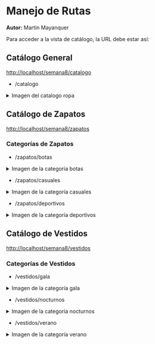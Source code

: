 # Manejo de Rutas

**Autor:** Martin Mayanquer

Para acceder a la vista de catálogo, la URL debe estar así:

## Catálogo General
[http://localhost/semana8/catalogo](http://localhost/semana8/catalogo)

- /catalogo
<details>
  <summary>Imagen del catalogo ropa</summary>
  <img src="public/img/img-hub/catlogo.png" alt="Imagen Catalogo">
</details>

## Catálogo de Zapatos
[http://localhost/semana8/zapatos](http://localhost/semana8/zapatos)

### Categorías de Zapatos

- /zapatos/botas
<details>
  <summary>Imagen de la categoría botas</summary>
  <img src="public/img/img-hub/z-botas.png" alt="Imagen Botas">
</details>

- /zapatos/casuales
<details>
  <summary>Imagen de la categoría casuales</summary>
  <img src="public/img/img-hub/z-casuales.png" alt="Imagen Casuales">
</details>

- /zapatos/deportivos
<details>
  <summary>Imagen de la categoría deportivos</summary>
  <img src="public/img/img-hub/z-deportivos.png" alt="Imagen Deportivos">
</details>

## Catálogo de Vestidos
[http://localhost/semana8/vestidos](http://localhost/semana8/vestidos)

### Categorías de Vestidos

- /vestidos/gala
<details>
  <summary>Imagen de la categoría gala</summary>
  <img src="public/img/img-hub/v-gala.png" alt="Imagen Gala">
</details>

- /vestidos/nocturnos
<details>
  <summary>Imagen de la categoría nocturnos</summary>
  <img src="public/img/img-hub/v-nocturnos.png" alt="Imagen Nocturnos">
</details>

- /vestidos/verano
<details>
  <summary>Imagen de la categoría verano</summary>
  <img src="public/img/img-hub/v-verano.png" alt="Imagen Verano">
</details>
